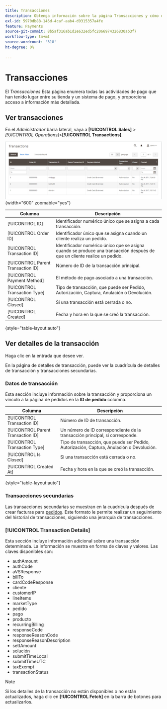 ```yaml
---
title: Transacciones
description: Obtenga información sobre la página Transacciones y cómo utilizarla para realizar un seguimiento de la actividad entre su tienda y un sistema de pago.
exl-id: 5970db88-146d-4caf-aab4-d9315357a4fe
feature: Payments
source-git-commit: 8b5af316ab1d2e632ed5fc2066974326830ab3f7
workflow-type: tm+mt
source-wordcount: '318'
ht-degree: 0%

---
```


# Transacciones

El _Transacciones_ Esta página enumera todas las actividades de pago que han tenido lugar entre su tienda y un sistema de pago, y proporciona acceso a información más detallada.

## Ver transacciones

En el _Administrador_ barra lateral, vaya a **[!UICONTROL Sales]** > _[!UICONTROL Operations]_>**[!UICONTROL Transactions]**.

![Cuadrícula de transacciones](./assets/transactions.png){width="600" zoomable="yes"}

| Columna | Descripción |
|--- |--- |
| [!UICONTROL ID] | Identificador numérico único que se asigna a cada transacción. |
| [!UICONTROL Order ID] | Identificador único que se asigna cuando un cliente realiza un pedido. |
| [!UICONTROL Transaction ID] | Identificador numérico único que se asigna cuando se produce una transacción después de que un cliente realice un pedido. |
| [!UICONTROL Parent Transaction ID] | Número de ID de la transacción principal. |
| [!UICONTROL Payment Method] | El método de pago asociado a una transacción. |
| [!UICONTROL Transaction Type] | Tipo de transacción, que puede ser Pedido, Autorización, Captura, Anulación o Devolución. |
| [!UICONTROL Closed] | Si una transacción está cerrada o no. |
| [!UICONTROL Created] | Fecha y hora en la que se creó la transacción. |

{style="table-layout:auto"}

## Ver detalles de la transacción

Haga clic en la entrada que desee ver.

En la página de detalles de transacción, puede ver la cuadrícula de detalles de transacción y transacciones secundarias.

### Datos de transacción

Esta sección incluye información sobre la transacción y proporciona un vínculo a la página de pedidos en la **ID de pedido** columna.

| Columna | Descripción |
|--- |--- |
| [!UICONTROL Transaction ID] | Número de ID de transacción. |
| [!UICONTROL Parent Transaction ID] | Un número de ID correspondiente de la transacción principal, si corresponde. |
| [!UICONTROL Transaction Type] | Tipo de transacción, que puede ser Pedido, Autorización, Captura, Anulación o Devolución. |
| [!UICONTROL Is Closed] | Si una transacción está cerrada o no. |
| [!UICONTROL Created At] | Fecha y hora en la que se creó la transacción. |

{style="table-layout:auto"}

### Transacciones secundarias

Las transacciones secundarias se muestran en la cuadrícula después de crear facturas para [pedidos](orders.md). Este formato le permite realizar un seguimiento del historial de transacciones, siguiendo una jerarquía de transacciones.

### [!UICONTROL Transaction Details]

Esta sección incluye información adicional sobre una transacción determinada. La información se muestra en forma de claves y valores. Las claves disponibles son:

- authAmount
- authCode
- aVSResponse
- billTo
- cardCodeResponse
- cliente
- customerIP
- lineItems
- marketType
- pedido
- pago
- producto
- recurringBilling
- responseCode
- responseReasonCode
- responseReasonDescription
- settAmount
- solución
- submitTimeLocal
- submitTimeUTC
- taxExempt
- transactionStatus

>[!NOTE]
>
>Si los detalles de la transacción no están disponibles o no están actualizados, haga clic en **[!UICONTROL Fetch]** en la barra de botones para actualizarlos.
